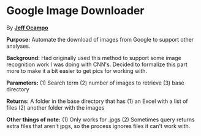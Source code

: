 # Google Image Downloader

By __[Jeff Ocampo](http://www.JOcampo.com)__

__Purpose:__ Automate the download of images from Google to support other analyses. 

__Background:__ Had originally used this method to support some image recognition work I was doing with CNN's. Decided to formalize this part more to make it a bit easier to get pics for working with. 

__Parameters:__ (1) Search term (2) number of images to retrieve (3) base directory

__Returns:__ A folder in the base directory that has (1) an Excel with a list of files (2) another folder with the images

__Other things of note:__ (1) Only works for .jpgs (2) Sometimes query returns extra files that aren't jpgs, so the process ignores files it can't work with. 
